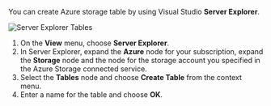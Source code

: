 You can create Azure storage table by using Visual Studio **Server Explorer**.

![Server Explorer Tables](./media/vs-storage-getting-started-tables-include/vs-storage-create-tables-in-Server-Explorer.png)

1. On the **View** menu, choose **Server Explorer**.
2. In Server Explorer, expand the **Azure** node for your subscription, expand the **Storage** node and the node for the storage account you specified in the Azure Storage connected service.
3. Select the **Tables** node and choose **Create Table** from the context menu.
4. Enter a name for the table and choose **OK**.   

[Image1]: ./media/vs-storage-getting-started-tables-include/vs-storage-create-tables-in-Server-Explorer.png